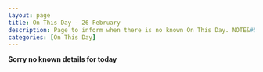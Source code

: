 ```yaml
---
layout: page
title: On This Day - 26 February
description: Page to inform when there is no known On This Day. NOTE&#58; There may still be comments.
categories: [On This Day]
---
```


**Sorry no known details for today**

